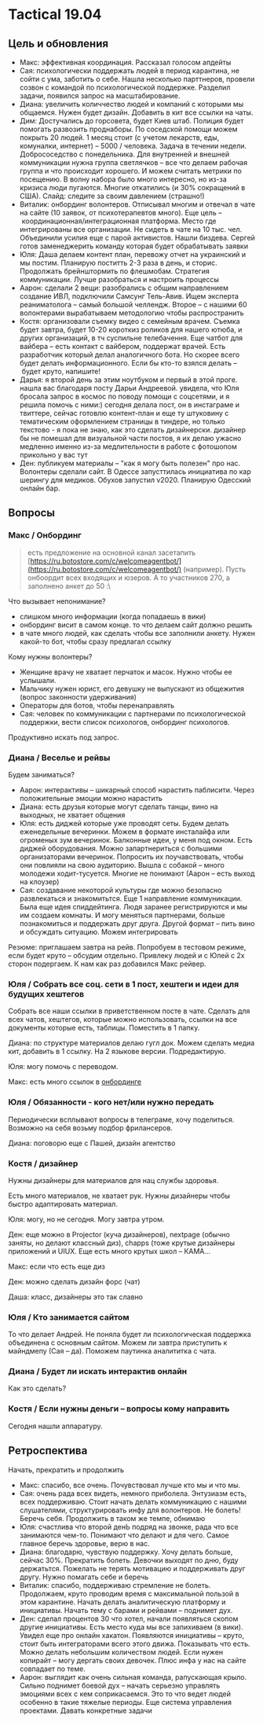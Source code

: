 # Tactical 19.04

## Цель и обновления

* Макс: эффективная координация. Рассказал голосом апдейты
* Сая: психологически поддержать людей в период карантина, не сойти с ума, заботить о себе. Нашла несколько парттнеров, провели созвон с командой по психологической поддержке. Разделил задачи, появился запрос на масштабирование. 
* Диана: увеличить количчество людей и компаний с которыми мы общаемся. Нужен будет дизайн. Добавить в кит все ссылки на чаты. 
* Дим: Достучались до горсовета, будет Киев штаб. Полиция будет помогать развозить проднаборы. По соседской помощи можем покрыть 20 людей. 1 месяц стоит \(с учетом лекарств, еды, комуналки, интернет\) – 5000 / человека. Задача в течении недели. Добрососедство с понедельника. Для внутренней и внешней коммуникации нужна группа светлячков – все что делаем рабочая группа и что происходит хорошего. И можем считать метрики по посещению. В волну набора было много интересно, но из-за кризиса люди пугаются. Многие откатились \(и 30% сокращений в США\). Слайд: следите за своим давлением \(страшно!\)
* Виталик: онбординг волонтеров. Отписывал многим и отвечал в чате на сайте \(10 заявок, от психотерапевтов много\). Еще цель – координационная/интеграционная платформа. Место где интегрированы все организации. Не сидеть в чате на 10 тыс. чел. Объединили усилия еще с парой активистов. Нашли биздева. Сергей готов заменеджерить команду которая будет обрабатывать заявки
* Юля: Даша делаем контент план, перевожу отчет на украинский и мы постим. Планирую поститть 2-3 раза в день, и сторис. Продолжать брейнштормить по флешмобам. Стратегия коммуникации. Лучше разобраться и настроить процессы
* Аарон: сделали 2 вещи: разобрались с общим направлением создание ИВЛ, подключили Самсунг Тель-Авив. Ищем эксперта реаниматолога – самый большой челлендж. Второе – с нашими 60 волонтерами вырабатываем методологию чтобы распространить
* Костя: организовали съемку видео с семейным врачем. Съемка будет завтра, будет 10-20 короткиз роликов для нашего ютюба, и других организаций, в тч суспильне телебачення. Еще чатбот для вайбера – есть контакт с вайбером, поддержат врачей. Есть разработчик который делал аналогичного бота. Но скорее всего будет делать информационного. Если бы кто-то взялся делать – будет круто, напишите!
* Дарья: я второй день за этим ноутбуком и первый в этой проге. нашла вас благодаря посту Дарьи Андреевой. увидела, что Юля бросала запрос в космос по поводу помощи с соцсетями, и я решила помочь с ними:\) сегодня делала пост, он в инстаграме и твиттере, сейчас готовлю контент-план и еще ту штуковину с тематическим оформлением страницы в тиндере, но только текстово - я пока не знаю, как это сделать дизайнерски. дизайнер бы не помешал для визуальной части постов, я их делаю ужасно медленно именно из-за медлительности в работе с фотошопом прикольно у вас тут
* Ден: публикуем материалы – "как я могу быть полезен" про нас. Волонтеры сделали сайт. В Одессе запусттилась инициатива по кар шерингу для медиков. Обухов запустил v2020. Планирую Одесский онлайн бар.

## Вопросы

### Макс / Онбординг

> есть предложение на основной канал засетапить [https://ru.botostore.com/c/welcomeagentbot/](https://ru.botostore.com/c/welcomeagentbot/) \(например\). Пусть онбоордит всех входящих и юзеров. А то участников 270, а заполнено анкет до 50 :\

Что вызывает непонимание?

* слишком много информации \(когда попадаешь в вики\)
* онбординг висит в самом конце. то что делаем сайт должно решить
* в чате много людей, как сделать чтобы все заполнили анкету. Нужен какой-то бот, чтобы сразу предлагал ссылку

Кому нужны волонтеры?

* Женщине врачу не хватает перчаток и масок. Нужно чтобы ее услышали.
* Мальчику нужен юрист, его девушку не выпускают из общежития \(вопрос законности удерживания\)
* Операторы для ботов, чтобы перенаправлять
* Сая: человек по коммуникации с партнерами по психологической поддержки, вести список психологов, онбординг психологов.

Продуктивно искать под запрос.

### Диана / Веселье и рейвы

Будем заниматься?

* Аарон: интерактивы – шикарный способ нарастить паблисити. Через положительные эмоции можно нарастить
* Диана: есть друзья которые могут сделать танцы, вино на выходных, не хватает общения
* Юля: есть диджей которые уже проводят сеты. Будем делать еженедельные вечеринки. Можем в формате инсталайфа или огроменых зум вечеринок. Балконные идеи, у меня под окном. Есть диджей оборудования. Можно запартнериться с большими организаторами вечеринок. Попросить их поучавствовать, чтобы они повлияли на свою аудиторию. Вышла с собакой – много молодежи ходит-тусуется. Многие не понимают \(Аарон – есть выход на клоузер\)
* Сая: создавание некоторой культуры где можно безопасно развлекаться и знакомитьтся. Еще 1 направление коммуникации. Была еще идея спиддейтинга. Людя заранее регистрируются и мы им создаем комнаты. И могу меняться партнерами, больше познакомиться и поддержать друг друга. Другой формат – пить вино и обсуждать ситуацию. Можем интегрировать

Резюме: приглашаем завтра на рейв. Попробуем в тестовом режиме, если будет круто – обсудим отдельно.  Привлеку людей и с Юлей с 2х сторон подергаем. К нам как раз добавился Макс рейвер.

### Юля / Собрать все соц. сети в 1 пост, хештеги и идеи для будущих хештегов

Собрать все наши ссылки в приветственном посте в чате. Сделать для всех чатов, хештегов, которые можно использовать, ссылки на все документы которые есть, таблицы. Поместить в 1 папку.

Диана: по структуре материалов делаю гугл док. Можем сделать медиа кит, добавить в 1 ссылку. На 2 языкове версии. Подредактирую.

Юля: могу помочь с переводом.

Макс: есть много ссылок в [онбординге](../informaciya-dlya-volonterov-onboarding.md)

### Юля / Обязанности - кого нет/или нужно передать

Периодически всплывают вопросы в телеграме, хочу поделиться. Возможно на себя возьму подбор фрилансеров. 

Диана: поговорю еще с Пашей, дизайн агентство

### Костя / дизайнер

Нужны дизайнеры для материалов для нац службы здоровья. 

Есть много материалов, не хватает рук. Нужны дизайнеры чтобы быстро адаптировать материал. 

Юля: могу, но не сегодня. Могу завтра утром.

Ден: еще можно в Projector \(куча дизайнеров\), nextpage \(обычно заняты, но делают классный диз\), chapps \(тоже крутые дизайнеры приложений и UIUX. Еще есть много крутых школ – КАМА... 

Макс: если что есть еще диз

Ден: можно сделать дизайн форс \(чат\)

Даша: класс, дизайнеры это так славно

### Юля / Кто занимается сайтом

То что делает Андрей. Не поняла будет ли психологическая поддержка объединена с основным сайтом. Можем ли завтра приступить к майндмепу \(Сая – да\). Поможем паутинка аналититка с чата.

### Диана / Будет ли искать интерактив онлайн

Как это сделать?

### Костя / Если нужны деньги – вопросы кому направить

Сегодня нашли аппаратуру. 

### 

## Ретроспектива

Начать, прекратить и продолжить

* Макс: спасибо, все очень. Почувствовал лучше кто мы и что мы.
* Сая: очень рада всех видеть, немного приболела. Энтузиазм есть, всех поддерживаю. Стоит начать делать коммуникацию с нашими слушателями, структурировать инфу для волонтеров. Не болеть! Беречь себя. Продолжить в таком же темпе, обнимаю
* Юля: счастлива что второй денЬ подряд на звонке, рада что все занимаются чем-то. Понимают что делают и для чего. Самое главное беречь здоровье, верю в нас.
* Диана: благодарю, чувствую поддержку. Хочу делать больше, сейчас 30%. Прекратить болеть. Девочки выходят по дню, буду держатьтся. Пожелать не терять мотивацию и поддерживать друг другу. Нужно помагать себе и беречь
* Виталик: спасибо, поддерживаю стремление не болеть. Продолжаем, круто проводим время с максимальной пользой в этом карантине. Начать делать аналитическую платформу и инициативы. Начать тему с барами и рейвами – поднимет дух.
* Ден: сделал процентов 30 что хотел, начали появляться скопом другие инициативы. Есть место куда мы все запихиваем \(в вики\). Увидел еще про онлайн хакатон. Появляются инициативы – круто, стоит быть интеграторами всего этого движа. Показывать что есть. Можно делать небольшим количеством людей. Если нужен копирайт – могу дергать своих девочек. Плюс инфа у нас на сайте совпадает по теме.
* Аарон:  выглядит как очень сильная команда, рапускающая крыло. Сильно поднимет боевой дух – начать серьезно управлять эмоциями всех с кем соприкасаемся. Это то что ведет людей особенно в такие тяжелые периоды. Еще система управления проектами. Давать конкретные задачи

